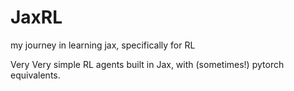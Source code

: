 # JaxRL
my journey in learning jax, specifically for RL

Very Very simple RL agents built in Jax, with (sometimes!) pytorch equivalents.
